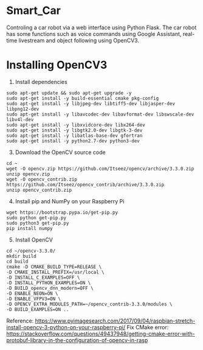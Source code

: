 # Smart_Car
Controling a car robot via a web interface using Python Flask.
The car robot has some functions such as voice commands using Google Assistant, real-time livestream and object following using OpenCV3.

# Installing OpenCV3
1. Install dependencies
```
sudo apt-get update && sudo apt-get upgrade -y
sudo apt-get install -y build-essential cmake pkg-config
sudo apt-get install -y libjpeg-dev libtiff5-dev libjasper-dev libpng12-dev
sudo apt-get install -y libavcodec-dev libavformat-dev libswscale-dev libv4l-dev
sudo apt-get install -y libxvidcore-dev libx264-dev
sudo apt-get install -y libgtk2.0-dev libgtk-3-dev
sudo apt-get install -y libatlas-base-dev gfortran
sudo apt-get install -y python2.7-dev python3-dev
```
3. Download the OpenCV source code
```
cd ~
wget -O opencv.zip https://github.com/Itseez/opencv/archive/3.3.0.zip
unzip opencv.zip
wget -O opencv_contrib.zip https://github.com/Itseez/opencv_contrib/archive/3.3.0.zip
unzip opencv_contrib.zip
```
4. Install pip and NumPy on your Raspberry Pi
```
wget https://bootstrap.pypa.io/get-pip.py
sudo python get-pip.py
sudo python3 get-pip.py
pip install numpy
```
5. Install OpenCV
```
cd ~/opencv-3.3.0/
mkdir build
cd build
cmake -D CMAKE_BUILD_TYPE=RELEASE \
-D CMAKE_INSTALL_PREFIX=/usr/local \
-D INSTALL_C_EXAMPLES=OFF \
-D INSTALL_PYTHON_EXAMPLES=ON \
-D BUILD_opencv_dnn_modern=OFF \
-D ENABLE_NEON=ON \
-D ENABLE_VFPV3=ON \
-D OPENCV_EXTRA_MODULES_PATH=~/opencv_contrib-3.3.0/modules \
-D BUILD_EXAMPLES=ON ..
```
Reference:
https://www.pyimagesearch.com/2017/09/04/raspbian-stretch-install-opencv-3-python-on-your-raspberry-pi/
Fix CMake error: https://stackoverflow.com/questions/49437948/getting-cmake-error-with-protobuf-library-in-the-configuration-of-opencv-in-rasp
